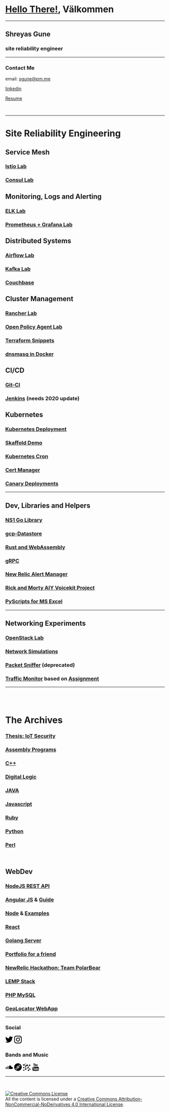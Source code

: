 

# [Hello There!](https://styles.redditmedia.com/t5_trfed/styles/profileIcon_m9xujdjs2fg51.jpg?width=256&height=256&crop=256:256,smart&s=fb9cd0ea808a8783a8c738e4466c52c372125280), Välkommen

---

## Shreyas Gune
### site reliability engineer
---
### Contact Me
email: sgune@pm.me

[linkedin](https://www.linkedin.com/in/shreyasgune/)

[Resume](sgune_2020_autumn.pdf)

<br>

---
# Site Reliability Engineering

## Service Mesh
### [Istio Lab](https://github.com/shreyasgune/istio-lab)
### [Consul Lab](https://github.com/shreyasgune/consul-lab)

## Monitoring, Logs and Alerting
### [ELK Lab](https://github.com/shreyasgune/ELK-lab)
### [Prometheus + Grafana Lab](https://github.com/shreyasgune/promfana)

## Distributed Systems
### [Airflow Lab](https://github.com/shreyasgune/airflow-lab)
### [Kafka Lab](https://github.com/shreyasgune/kafka-lab)
### [Couchbase](https://github.com/shreyasgune/couchbase-moxi)


## Cluster Management
### [Rancher Lab](https://github.com/shreyasgune/rancher-lab)
### [Open Policy Agent Lab](https://github.com/shreyasgune/OPA-Lab/tree/gangnam-style)
### [Terraform Snippets](https://github.com/shreyasgune/terraform-snippets)
### [dnsmasq in Docker](https://github.com/shreyasgune/dnsmasq-docker)

## CI/CD
### [Git-CI](https://github.com/shreyasgune/git-ci)
### [Jenkins](https://github.com/shreyasgune/JenkinsToStart) (needs 2020 update) 


## Kubernetes
### [Kubernetes Deployment](https://github.com/shreyasgune/kubernetes-deployment)
### [Skaffold Demo](https://github.com/shreyasgune/skaffold-demo)
### [Kubernetes Cron](https://github.com/shreyasgune/kubecron-example)
### [Cert Manager](https://github.com/shreyasgune/sgune-cert-manager)
### [Canary Deployments](https://github.com/shreyasgune/k8-canary)
---

## Dev, Libraries and Helpers
### [NS1 Go Library](https://github.com/shreyasgune/NS1-examples/tree/primary)
### [gcp-Datastore](https://github.com/shreyasgune/gcp-datastore)
### [Rust and WebAssembly](https://github.com/shreyasgune/rust-webasm)
### [gRPC](https://github.com/shreyasgune/gRPC-demo)
### [New Relic Alert Manager](https://github.com/shreyasgune/newrelic-alerts-manager)
### [Rick and Morty AIY Voicekit Project](https://github.com/shreyasgune/RickSounds)
### [PyScripts for MS Excel](https://github.com/shreyasgune/fitter-happier-excel)
---

## Networking Experiments
### [OpenStack Lab](https://github.com/shreyasgune/OpenStack-Topo-Deployment)
### [Network Simulations](https://github.com/shreyasgune/network-simulations)
### [Packet Sniffer](https://github.com/shreyasgune/Packet-Sniffer) (deprecated)
### [Traffic Monitor](https://github.com/shreyasgune/cloudnetmooc) based on [Assignment](https://www.coursera.org/lecture/cloud-networking/programming-assignment-2-explanation-8LGvU?utm_source=link&utm_medium=page_share&utm_content=vlp&utm_campaign=top_button)

---
<br>
<br>

# The Archives
### [Thesis: IoT Security](https://github.com/shreyasgune/IoT-Security)
### [Assembly Programs](https://github.com/shreyasgune/assembly-archives)
### [C++](https://github.com/shreyasgune/Work-In-Progress-/tree/master/Language%20Exercises/C_C--master)
### [Digital Logic](https://github.com/shreyasgune/Work-In-Progress-/tree/master/Language%20Exercises/DigitalLogic-master)
### [JAVA](https://github.com/shreyasgune/Work-In-Progress-/tree/master/Language%20Exercises/javahava-master)
### [Javascript](https://github.com/shreyasgune/Work-In-Progress-/tree/master/Language%20Exercises/javascripting-master)
### [Ruby](https://github.com/shreyasgune/Work-In-Progress-/tree/master/Language%20Exercises/rubydooby-master)
### [Python](https://github.com/shreyasgune/PythonProgs)
### [Perl](https://github.com/shreyasgune/PerlSite)

<br> 

## WebDev
### [NodeJS REST API](https://github.com/shreyasgune/NodeJS-REST-api)
### [Angular JS](https://github.com/shreyasgune/Work-In-Progress-/tree/master/Language%20Exercises/angularJS-master) & [Guide](https://github.com/shreyasgune/angular2Starter)
### [Node](https://github.com/shreyasgune/Work-In-Progress-/tree/master/Language%20Exercises/nodeJS-master) & [Examples](https://github.com/shreyasgune/node-examples)
### [React](https://github.com/shreyasgune/reactMe)
### [Golang Server](https://github.com/shreyasgune/golang-server)
### [Portfolio for a friend](https://github.com/shreyasgune/portfolio-site) 
### [NewRelic Hackathon: Team PolarBear](https://github.com/shreyasgune/polarbear)
### [LEMP Stack](https://github.com/shreyasgune/DockerStuff/tree/intro/dockerLEMP)
### [PHP MySQL](https://github.com/shreyasgune/PHP_MySQL)
### [GeoLocator WebApp](https://github.com/shreyasgune/Shreyas-Geolocator-WebApp)
---

### Social
[<svg xmlns="http://www.w3.org/2000/svg" width="24" height="24" viewBox="0 0 24 24"><path d="M24 4.557c-.883.392-1.832.656-2.828.775 1.017-.609 1.798-1.574 2.165-2.724-.951.564-2.005.974-3.127 1.195-.897-.957-2.178-1.555-3.594-1.555-3.179 0-5.515 2.966-4.797 6.045-4.091-.205-7.719-2.165-10.148-5.144-1.29 2.213-.669 5.108 1.523 6.574-.806-.026-1.566-.247-2.229-.616-.054 2.281 1.581 4.415 3.949 4.89-.693.188-1.452.232-2.224.084.626 1.956 2.444 3.379 4.6 3.419-2.07 1.623-4.678 2.348-7.29 2.04 2.179 1.397 4.768 2.212 7.548 2.212 9.142 0 14.307-7.721 13.995-14.646.962-.695 1.797-1.562 2.457-2.549z"/></svg>](https://twitter.com/boopable_snoot)
[<svg xmlns="http://www.w3.org/2000/svg" width="24" height="24" viewBox="0 0 24 24"><path d="M12 2.163c3.204 0 3.584.012 4.85.07 3.252.148 4.771 1.691 4.919 4.919.058 1.265.069 1.645.069 4.849 0 3.205-.012 3.584-.069 4.849-.149 3.225-1.664 4.771-4.919 4.919-1.266.058-1.644.07-4.85.07-3.204 0-3.584-.012-4.849-.07-3.26-.149-4.771-1.699-4.919-4.92-.058-1.265-.07-1.644-.07-4.849 0-3.204.013-3.583.07-4.849.149-3.227 1.664-4.771 4.919-4.919 1.266-.057 1.645-.069 4.849-.069zm0-2.163c-3.259 0-3.667.014-4.947.072-4.358.2-6.78 2.618-6.98 6.98-.059 1.281-.073 1.689-.073 4.948 0 3.259.014 3.668.072 4.948.2 4.358 2.618 6.78 6.98 6.98 1.281.058 1.689.072 4.948.072 3.259 0 3.668-.014 4.948-.072 4.354-.2 6.782-2.618 6.979-6.98.059-1.28.073-1.689.073-4.948 0-3.259-.014-3.667-.072-4.947-.196-4.354-2.617-6.78-6.979-6.98-1.281-.059-1.69-.073-4.949-.073zm0 5.838c-3.403 0-6.162 2.759-6.162 6.162s2.759 6.163 6.162 6.163 6.162-2.759 6.162-6.163c0-3.403-2.759-6.162-6.162-6.162zm0 10.162c-2.209 0-4-1.79-4-4 0-2.209 1.791-4 4-4s4 1.791 4 4c0 2.21-1.791 4-4 4zm6.406-11.845c-.796 0-1.441.645-1.441 1.44s.645 1.44 1.441 1.44c.795 0 1.439-.645 1.439-1.44s-.644-1.44-1.439-1.44z"/></svg>](https://www.instagram.com/boopable_snoot/)    

### Bands and Music
[<svg xmlns="http://www.w3.org/2000/svg" width="24" height="24" viewBox="0 0 24 24"><path d="M7 17.939h-1v-8.068c.308-.231.639-.429 1-.566v8.634zm3 0h1v-9.224c-.229.265-.443.548-.621.857l-.379-.184v8.551zm-2 0h1v-8.848c-.508-.079-.623-.05-1-.01v8.858zm-4 0h1v-7.02c-.312.458-.555.971-.692 1.535l-.308-.182v5.667zm-3-5.25c-.606.547-1 1.354-1 2.268 0 .914.394 1.721 1 2.268v-4.536zm18.879-.671c-.204-2.837-2.404-5.079-5.117-5.079-1.022 0-1.964.328-2.762.877v10.123h9.089c1.607 0 2.911-1.393 2.911-3.106 0-2.233-2.168-3.772-4.121-2.815zm-16.879-.027c-.302-.024-.526-.03-1 .122v5.689c.446.143.636.138 1 .138v-5.949z"/></svg>](https://soundcloud.com/shrubs-zazz)
[<svg xmlns="http://www.w3.org/2000/svg" width="24" height="24" viewBox="0 0 24 24"><path d="M14 12c0 1.103-.896 2-2 2-1.103 0-2-.897-2-2s.897-2 2-2c1.104 0 2 .897 2 2zm10 0c0 6.627-5.373 12-12 12s-12-5.373-12-12 5.373-12 12-12 12 5.373 12 12zm-14.795 7.507c-2.17-.813-3.893-2.54-4.699-4.714l-1.02.127c.896 2.628 2.968 4.704 5.592 5.606l.127-1.019zm.26-2.077c-1.271-.596-2.299-1.624-2.895-2.896l-1.041.13c.709 1.721 2.084 3.097 3.807 3.807l.129-1.041zm6.535-5.43c0-2.209-1.791-4-4-4s-4 1.791-4 4 1.791 4 4 4 4-1.791 4-4zm2.473-2.665c-.711-1.722-2.086-3.097-3.807-3.807l-.131 1.041c1.271.596 2.299 1.624 2.896 2.896l1.042-.13zm2.027-.253c-.902-2.61-2.969-4.672-5.582-5.568l-.129 1.019c2.162.808 3.877 2.52 4.691 4.677l1.02-.128z"/></svg>](https://stereosiren.bandcamp.com/)
[<svg width="24" height="24" xmlns="http://www.w3.org/2000/svg" fill-rule="evenodd" clip-rule="evenodd"><path d="M2.5 19.245l.816 1.506 1.684.31-1.18 1.241.225 1.698-1.545-.739-1.545.739.225-1.698-1.18-1.241 1.684-.31.816-1.506zm19.293-3.851l-.917-.326-1.946 5.471c-1.44-.856-3.521-.263-3.98 1.028-.386 1.085.276 1.953 1.211 2.286 1.11.395 2.609.035 3.183-1.574l1.471-4.135c1.42 1.766 1.881 1.979 1.617 3.305.684-.622 1.002-1.098 1.204-1.664.615-1.729-2.338-3-1.843-4.391zm-7.61-12.343l-8.13 5.493 2.849 7.266c-1.789.323-2.981 2.243-2.438 3.627.467 1.191 1.635 1.43 2.646 1.033 1.201-.47 2.18-1.837 1.502-3.571l-2.381-6.074 6.149-3.992 1.885 4.806c-1.786.323-2.98 2.238-2.439 3.618.468 1.195 1.662 1.427 2.668 1.032 1.192-.467 2.16-1.828 1.483-3.562l-3.794-9.676zm-11.683 8.005l-2.5 2.5 2.5 2.5 2.5-2.5-2.5-2.5zm18.346-8.056l1.029 1.9 2.125.392-1.489 1.566.284 2.142-1.949-.932-1.95.932.284-2.142-1.489-1.566 2.125-.392 1.03-1.9zm-12.193-2.381l-.863-.619-3.284 4.575c-1.059-1.622-3.104-2.051-4.158-.582-.651.907-.341 2.187.538 2.818 1.046.751 2.666.91 3.634-.435l4.133-5.757z"/></svg>](https://soundcloud.com/eximius-dominus)
[<svg xmlns="http://www.w3.org/2000/svg" width="24" height="24" viewBox="0 0 24 24"><path d="M4.652 0h1.44l.988 3.702.916-3.702h1.454l-1.665 5.505v3.757h-1.431v-3.757l-1.702-5.505zm6.594 2.373c-1.119 0-1.861.74-1.861 1.835v3.349c0 1.204.629 1.831 1.861 1.831 1.022 0 1.826-.683 1.826-1.831v-3.349c0-1.069-.797-1.835-1.826-1.835zm.531 5.127c0 .372-.19.646-.532.646-.351 0-.554-.287-.554-.646v-3.179c0-.374.172-.651.529-.651.39 0 .557.269.557.651v3.179zm4.729-5.07v5.186c-.155.194-.5.512-.747.512-.271 0-.338-.186-.338-.46v-5.238h-1.27v5.71c0 .675.206 1.22.887 1.22.384 0 .918-.2 1.468-.853v.754h1.27v-6.831h-1.27zm2.203 13.858c-.448 0-.541.315-.541.763v.659h1.069v-.66c.001-.44-.092-.762-.528-.762zm-4.703.04c-.084.043-.167.109-.25.198v4.055c.099.106.194.182.287.229.197.1.485.107.619-.067.07-.092.105-.241.105-.449v-3.359c0-.22-.043-.386-.129-.5-.147-.193-.42-.214-.632-.107zm4.827-5.195c-2.604-.177-11.066-.177-13.666 0-2.814.192-3.146 1.892-3.167 6.367.021 4.467.35 6.175 3.167 6.367 2.6.177 11.062.177 13.666 0 2.814-.192 3.146-1.893 3.167-6.367-.021-4.467-.35-6.175-3.167-6.367zm-12.324 10.686h-1.363v-7.54h-1.41v-1.28h4.182v1.28h-1.41v7.54zm4.846 0h-1.21v-.718c-.223.265-.455.467-.696.605-.652.374-1.547.365-1.547-.955v-5.438h1.209v4.988c0 .262.063.438.322.438.236 0 .564-.303.711-.487v-4.939h1.21v6.506zm4.657-1.348c0 .805-.301 1.431-1.106 1.431-.443 0-.812-.162-1.149-.583v.5h-1.221v-8.82h1.221v2.84c.273-.333.644-.608 1.076-.608.886 0 1.18.749 1.18 1.631v3.609zm4.471-1.752h-2.314v1.228c0 .488.042.91.528.91.511 0 .541-.344.541-.91v-.452h1.245v.489c0 1.253-.538 2.013-1.813 2.013-1.155 0-1.746-.842-1.746-2.013v-2.921c0-1.129.746-1.914 1.837-1.914 1.161 0 1.721.738 1.721 1.914v1.656z"/></svg>](https://www.youtube.com/user/chrominox)

----

<br>

<a rel="license" href="http://creativecommons.org/licenses/by-nc-nd/4.0/"><img alt="Creative Commons License" style="border-width:0" src="https://i.creativecommons.org/l/by-nc-nd/4.0/88x31.png" /></a><br /><span xmlns:dct="http://purl.org/dc/terms/" property="dct:title">All the content</span> is licensed under a <a rel="license" href="http://creativecommons.org/licenses/by-nc-nd/4.0/">Creative Commons Attribution-NonCommercial-NoDerivatives 4.0 International License</a>.
